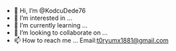 - 👋 Hi, I’m @KodcuDede76
- 👀 I’m interested in ...
- 🌱 I’m currently learning ...
- 💞️ I’m looking to collaborate on ...
- 📫 How to reach me ...
Email:t0ryumx1881@gmail.com
<!---
KodcuDede76/KodcuDede76 is a ✨ special ✨ repository because its `README.md` (this file) appears on your GitHub profile.
You can click the Preview link to take a look at your changes.
--->
